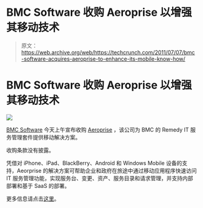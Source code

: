 # BMC Software 收购 Aeroprise 以增强其移动技术

> 原文：<https://web.archive.org/web/https://techcrunch.com/2011/07/07/bmc-software-acquires-aeroprise-to-enhance-its-mobile-know-how/>

# BMC Software 收购 Aeroprise 以增强其移动技术

![](img/6538c128818f47780d27b294f3b8f421.png)

[BMC Software](https://web.archive.org/web/20230306002120/http://www.crunchbase.com/company/bmc-software) 今天上午宣布收购 [Aeroprise](https://web.archive.org/web/20230306002120/http://www.crunchbase.com/company/aeroprise) ，该公司为 BMC 的 Remedy IT 服务管理套件提供移动解决方案。

收购条款没有披露。

凭借对 iPhone、iPad、BlackBerry、Android 和 Windows Mobile 设备的支持，Aeorprise 的解决方案可帮助企业和政府在旅途中通过移动应用程序快速访问 IT 服务管理功能，实现服务台、变更、资产、服务目录和请求管理，并支持内部部署和基于 SaaS 的部署。

更多信息请点击[这里](https://web.archive.org/web/20230306002120/http://www.bmc.com/products/product-listing/121271834-169922-1542.html?cmp=redirect_aeroprisemobility?cmp=redirect_aeroprise)。